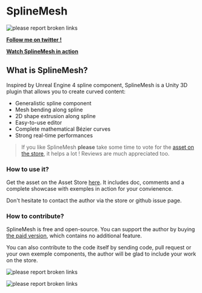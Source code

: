 # SplineMesh

![please report broken links](https://s9.postimg.cc/5rf3y5lxr/bandeau_github.png)

**<a href="https://twitter.com/dumas181" target="_blank">Follow me on twitter !</a>**

**<a href="https://www.youtube.com/watch?v=-iQj0lYbqLE">Watch SplineMesh in action</a>**

## What is SplineMesh?

Inspired by Unreal Engine 4 spline component, SplineMesh is a Unity 3D plugin that allows you to create curved content:

- Generalistic spline component
- Mesh bending along spline
- 2D shape extrusion along spline
- Easy-to-use editor
- Complete mathematical Bézier curves
- Strong real-time performances

> If you like SplineMesh **please** take some time to vote for the [asset on the store](https://assetstore.unity.com/packages/tools/modeling/splinemesh-104989), it helps a lot ! Reviews are much appreciated too.

### How to use it?

Get the asset on the Asset Store [here](https://assetstore.unity.com/packages/tools/modeling/splinemesh-104989). It includes doc, comments and a complete showcase with exemples in action for your convienence.

Don't hesitate to contact the author via the store or github issue page.

### How to contribute?

SplineMesh is free and open-source. You can support the author by buying [the paid version](https://assetstore.unity.com/packages/tools/modeling/splinemesh-paid-version-104998), which contains no additional feature.

You can also contribute to the code itself by sending code, pull request or your own exemple components, the author will be glad to include your work on the store.

![please report broken links](https://s9.postimg.cc/mf6m0obkf/Showcase.png)

![please report broken links](https://s9.postimg.cc/foq4r9bjz/Road.png)

